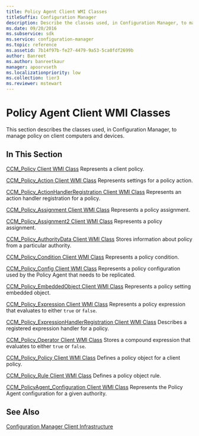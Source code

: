 ```yaml
---
title: Policy Agent Client WMI Classes
titleSuffix: Configuration Manager
description: Describe the classes used, in Configuration Manager, to manage policy on client computers and devices.
ms.date: 09/20/2016
ms.subservice: sdk
ms.service: configuration-manager
ms.topic: reference
ms.assetid: 7b14f97b-fe27-4479-9a53-5ca0fdf2699b
author: Banreet
ms.author: banreetkaur
manager: apoorvseth
ms.localizationpriority: low
ms.collection: tier3
ms.reviewer: mstewart
---
```

# Policy Agent Client WMI Classes
This section describes the classes used, in Configuration Manager, to manage policy on client computers and devices.

## In This Section
 [CCM_Policy Client WMI Class](../../../../../develop/reference/core/clients/client-classes/ccm_policy-client-wmi-class.md)
 Represents a client policy.

 [CCM_Policy_Action Client WMI Class](../../../../../develop/reference/core/clients/client-classes/ccm_policy_action-client-wmi-class.md)
 Represents settings for a policy action.

 [CCM_Policy_ActionHandlerRegistration Client WMI Class](../../../../../develop/reference/core/clients/client-classes/ccm_policy_actionhandlerregistration-client-wmi-class.md)
 Represents an action handler registration for a policy.

 [CCM_Policy_Assignment Client WMI Class](../../../../../develop/reference/core/clients/client-classes/ccm_policy_assignment-client-wmi-class.md)
 Represents a policy assignment.

 [CCM_Policy_Assignment2 Client WMI Class](../../../../../develop/reference/core/clients/client-classes/ccm_policy_assignment2-client-wmi-class.md)
 Represents a policy assignment.

 [CCM_Policy_AuthorityData Client WMI Class](../../../../../develop/reference/core/clients/client-classes/ccm_policy_authoritydata-client-wmi-class.md)
 Stores information about policy from a particular authority.

 [CCM_Policy_Condition Client WMI Class](../../../../../develop/reference/core/clients/client-classes/ccm_policy_condition-client-wmi-class.md)
 Represents a policy condition.

 [CCM_Policy_Config Client WMI Class](../../../../../develop/reference/core/clients/client-classes/ccm_policy_config-client-wmi-class.md)
 Represents a policy configuration used by the Policy Agent that needs to be replicated.

 [CCM_Policy_EmbeddedObject Client WMI Class](../../../../../develop/reference/core/clients/client-classes/ccm_policy_embeddedobject-client-wmi-class.md)
 Represents a policy setting embedded object.

 [CCM_Policy_Expression Client WMI Class](../../../../../develop/reference/core/clients/client-classes/ccm_policy_expression-client-wmi-class.md)
 Represents a policy expression that evaluates to either `true` or `false`.

 [CCM_Policy_ExpressionHandlerRegistration Client WMI Class](../../../../../develop/reference/core/clients/client-classes/ccm_policy_expressionhandlerregistration-client-wmi-class.md)
 Describes a registered expression handler for a policy.

 [CCM_Policy_Operator Client WMI Class](../../../../../develop/reference/core/clients/client-classes/ccm_policy_operator-client-wmi-class.md)
 Stores a compound expression that evaluates to either `true` or `false`.

 [CCM_Policy_Policy Client WMI Class](../../../../../develop/reference/core/clients/client-classes/ccm_policy_policy-client-wmi-class.md)
 Defines a policy object for a client policy.

 [CCM_Policy_Rule Client WMI Class](../../../../../develop/reference/core/clients/client-classes/ccm_policy_rule-client-wmi-class.md)
 Defines a policy object rule.

 [CCM_PolicyAgent_Configuration Client WMI Class](../../../../../develop/reference/core/clients/client-classes/ccm_policyagent_configuration-client-wmi-class.md)
 Represents the Policy Agent configuration for a given authority.

## See Also
 [Configuration Manager Client Infrastructure](../../../../../develop/reference/core/clients/client-classes/client-infrastructure.md)
